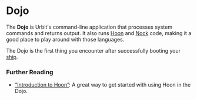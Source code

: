 # Dojo

The **Dojo** is Urbit's command-line application that processes system commands and returns output. It also runs [Hoon](hoon) and [Nock](nock) code, making it a good place to play around with those languages.

The Dojo is the first thing you encounter after successfully booting your [ship](ship).

### Further Reading

- [“Introduction to Hoon”](../courses/hoon-school): A great way to get started with using Hoon in the Dojo.
